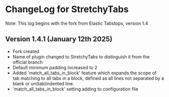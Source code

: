 # ChangeLog for StretchyTabs

Note: This log begins with the fork from Elastic Tabstops, version 1.4

## Version 1.4.1 (January 12th 2025)

- Fork created
- Name of plugin changed to StretchyTabs to distinguish it from the official branch
- Default minimum padding increased to 2
- Added 'match_all_tabs_in_block' feature which expands the scope of tab matching to all tabs in a block, defined as all lines not separated by a blank or un(tab)indented line.
- 'match_all_tabs_in_block' setting adding to configuration file
